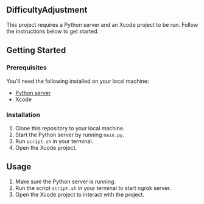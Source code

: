 ## DifficultyAdjustment

This project requires a Python server and an Xcode project to be run. Follow the instructions below to get started.

## Getting Started

### Prerequisites

You'll need the following installed on your local machine:

- [Python server](https://github.com/MrPelmen/DifficultyAdjustmentServer)
- Xcode

### Installation

1. Clone this repository to your local machine.
2. Start the Python server by running `main.py`.
3. Run `script.sh` in your terminal.
4. Open the Xcode project.

## Usage

1. Make sure the Python server is running.
2. Run the script `script.sh` in your terminal to start ngrok server.
3. Open the Xcode project to interact with the project.
